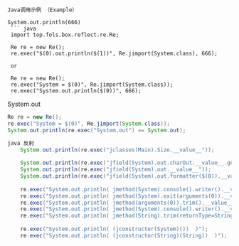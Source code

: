 ```

Java调用示例 （Example）

System.out.println(666)
 ``` java
 import top.fols.box.reflect.re.Re;
 
 Re re = new Re();
 re.exec("$(0).out.println($(1))", Re.jimport(System.class), 666);
 
 or
 
 Re re = new Re();
 re.exec("System = $(0)", Re.jimport(System.class));
 re.exec("System.out.println($(0))", 666);
 ```

System.out
 ``` java
 Re re = new Re();
 re.exec("System = $(0)", Re.jimport(System.class));
 System.out.println(re.exec("System.out") == System.out);
 ```

``` java
java 反射
    System.out.println(re.exec("jclasses(Main).Size.__value__"));
    
    System.out.println(re.exec("jfield(System).out.charOut.__value__.get(System.out)"));
    System.out.println(re.exec("jfield(System).out.__value__"));
    System.out.println(re.exec("jfield(System).out.formatter($(0)).__value__", Formatter.class));
    
    re.exec("System.out.println( jmethod(System).console().writer().__value__  )");
    re.exec("System.out.println( jmethod(System).exit(arguments(0)).__value__   )", int.class);
    re.exec("System.out.println( jmethod(arguments(0)).trim().__value__ )", "test base");
    re.exec("System.out.println( jmethod(System).console().writer().__value__");
    re.exec("System.out.println( jmethod(String).trim(returnType=String).__value__");
    
    re.exec("System.out.println( (jconstructor(System)())  )");
    re.exec("System.out.println( (jconstructor(String)(String))  )");
```